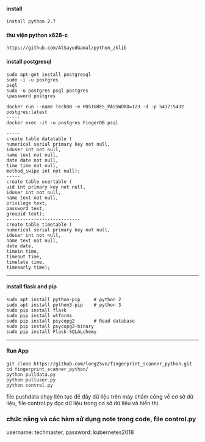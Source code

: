 #### install
    install python 2.7

#### thư viện python x628-c
    https://github.com/AlSayedGamal/python_zklib

#### install postgresql
    sudo apt-get install postgresql
    sudo -i -u postgres
    psql
    sudo -u postgres psql postgres
    \password postgres
    
    docker run --name TechDB -e POSTGRES_PASSWORD=123 -d -p 5432:5432 postgres:latest
	-----
    docker exec -it -u postgres FingerDB psql
    
	-----
    create table datatable (
    numerical serial primary key not null,
    iduser int not null,
    name text not null,
    date date not null,
    time time not null,
    method_swipe int not null);
    -----
    create table usertable (
    uid int primary key not null,
    iduser int not null,
    name text not null, 
    privilege text,
    password text,
    groupid text);
    ---------------------------
    create table timetable (
    numerical serial primary key not null,
    iduser int not null,
    name text not null,
    date date,
    timein time,
    timeout time,
    timelate time,
    timeearly time);

----------
#### install flask and pip
    sudo apt install python-pip	    # python 2
    sudo apt install python3-pip	# python 3
    sudo pip install flask          
    sudo pip install wtforms
    sudo pip install psycopg2       # Read database
    sudo pip install psycopg2-binary
    sudo pip install Flask-SQLALchemy


----------
#### Run App
    git clone https://github.com/long25vn/fingerprint_scanner_python.git
    cd fingerprint_scanner_python/
    python pulldata.py
    python pulluser.py
    python control.py

file pushdata chạy liên tục để đẩy dữ liệu trên máy chấm công về cơ sở dữ liệu, file control.py đọc dữ liệu trong cơ sở dữ liệu và hiển thị.

### chức năng và các hàm sử dụng note trong code, file control.py

username: techmaster, password: kubernetes2018